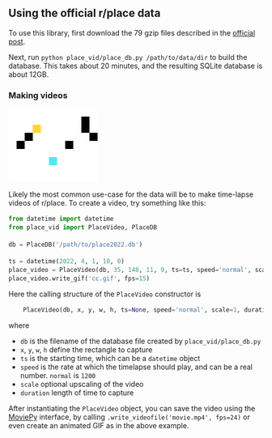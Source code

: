 ## Using the official r/place data

To use this library, first download the 79 gzip files described in the 
[official post](https://www.reddit.com/r/place/comments/txvk2d/rplace_datasets_april_fools_2022/).

Next, run `python place_vid/place_db.py /path/to/data/dir` to build the database.
This takes about 20 minutes, and the resulting SQLite database is about 12GB.

### Making videos

![\[cc\]](https://github.com/acadiansith/place-data/blob/main/cc.gif)

Likely the most common use-case for the data will be to make time-lapse videos
of r/place.
To create a video, try something like this:

```python
from datetime import datetime
from place_vid import PlaceVideo, PlaceDB

db = PlaceDB('/path/to/place2022.db')

ts = datetime(2022, 4, 1, 10, 0)
place_video = PlaceVideo(db, 35, 148, 11, 9, ts=ts, speed='normal', scale=16, duration=26)
place_video.write_gif('cc.gif', fps=15)
```

Here the calling structure of the `PlaceVideo` constructor is
```python
    PlaceVideo(db, x, y, w, h, ts=None, speed='normal', scale=1, duration=None)
```
where
- `db` is the filename of the database file created by `place_vid/place_db.py`
- `x`, `y`, `w`, `h` define the rectangle to capture
- `ts` is the starting time, which can be a `datetime` object
- `speed` is the rate at which the timelapse should play, and can be a real number. `normal` is `1200`
- `scale` optional upscaling of the video
- `duration` length of time to capture

After instantiating the `PlaceVideo` object, you can save the video using the
[MoviePy](https://zulko.github.io/moviepy/getting_started/videoclips.html#exporting-video-clips)
interface, by calling `.write_videofile('movie.mp4', fps=24)` or even create an animated
GIF as in the above example.
